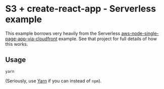 # S3 + create-react-app - Serverless example

This example borrows very heavily from the Serverless
[aws-node-single-page-app-via-cloudfront](https://github.com/serverless/examples/tree/master/aws-node-single-page-app-via-cloudfront)
example. See that project for full details of how this works.

## Usage

```
yarn
```

(Seriously, use [Yarn](https://yarnpkg.com/) if you can instead of `npm`).

